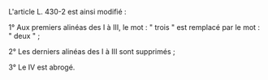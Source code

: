 
L'article L. 430-2 est ainsi modifié : 


1° Aux premiers alinéas des I à III, le mot : " trois " est remplacé par le mot : " deux " ; 


2° Les derniers alinéas des I à III sont supprimés ; 


3° Le IV est abrogé.


  

  
